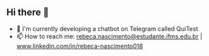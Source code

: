 ## Hi there 👋
- 🧪 I'm currently developing a chatbot on Telegram called QuiTest
- 📫 How to reach me: rebeca.nascimento@estudante.ifms.edu.br | www.linkedin.com/in/rebeca-nascimento018
<!--
**rebeca018/rebeca018** is a ✨ _special_ ✨ repository because its `README.md` (this file) appears on your GitHub profile.

Here are some ideas to get you started:

- 🔭 I’m currently working on ...
- 🌱 I’m currently learning ...
- 👯 I’m looking to collaborate on ...
- 🤔 I’m looking for help with ...
- 💬 Ask me about ...
- 📫 How to reach me: ...
- 😄 Pronouns: ...
- ⚡ Fun fact: ...
-->
